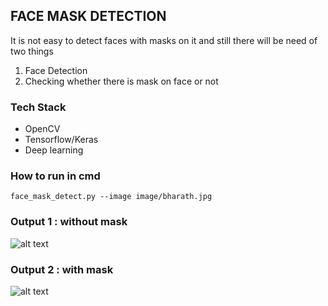 ## FACE MASK DETECTION


It is not easy to detect faces with masks on it and still there will be need of two things
1. Face Detection
2. Checking whether there is mask on face or not

### Tech Stack

* OpenCV
* Tensorflow/Keras
* Deep learning


### How to run in cmd

` face_mask_detect.py --image image/bharath.jpg `


### Output 1 : without mask

![alt text](../Bharath_c_s_face_mask_detection/outputs/output1.PNG)



### Output 2 : with mask

![alt text](../Bharath_c_s_face_mask_detection/outputs/output2.PNG)